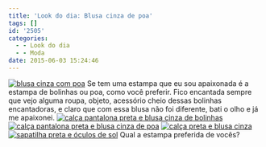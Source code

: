 ```yaml
---
title: 'Look do dia: Blusa cinza de poa'
tags: []
id: '2505'
categories:
  - - Look do dia
  - - Moda
date: 2015-06-03 15:24:46
---
```


[![blusa cinza com poa](http://natalia.blog.br/wp-content/uploads/2015/06/blusa-cinza-com-poa.jpg)](http://natalia.blog.br/wp-content/uploads/2015/06/blusa-cinza-com-poa.jpg) Se tem uma estampa que eu sou apaixonada é a estampa de bolinhas ou poa, como você preferir. Fico encantada sempre que vejo alguma roupa, objeto, acessório cheio dessas bolinhas encantadoras, e claro que com essa blusa não foi diferente, bati o olho e já me apaixonei. [![calça pantalona preta e blusa cinza de bolinhas](http://natalia.blog.br/wp-content/uploads/2015/06/calça-pantalona-preta-e-blusa-cinza-de-bolinhas.jpg)](http://natalia.blog.br/wp-content/uploads/2015/06/calça-pantalona-preta-e-blusa-cinza-de-bolinhas.jpg) [![calça pantalona preta e blusa cinza de poa](http://natalia.blog.br/wp-content/uploads/2015/06/calça-pantalona-preta-e-blusa-cinza-de-poa.jpg)](http://natalia.blog.br/wp-content/uploads/2015/06/calça-pantalona-preta-e-blusa-cinza-de-poa.jpg) [![calça preta e blusa cinza](http://natalia.blog.br/wp-content/uploads/2015/06/DSC03754.jpg)](http://natalia.blog.br/wp-content/uploads/2015/06/DSC03754.jpg) [![sapatilha preta e óculos de sol](http://natalia.blog.br/wp-content/uploads/2015/06/DSC03757.jpg)](http://natalia.blog.br/wp-content/uploads/2015/06/DSC03757.jpg) Qual a estampa preferida de vocês?
